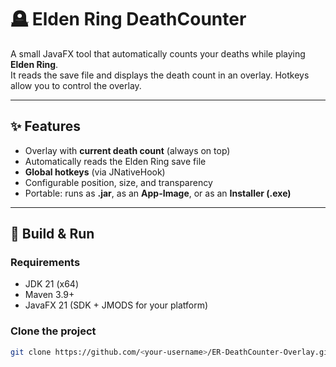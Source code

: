 # 🪦 Elden Ring DeathCounter

A small JavaFX tool that automatically counts your deaths while playing **Elden Ring**.  
It reads the save file and displays the death count in an overlay. Hotkeys allow you to control the overlay.



---

## ✨ Features
- Overlay with **current death count** (always on top)
- Automatically reads the Elden Ring save file
- **Global hotkeys** (via JNativeHook)
- Configurable position, size, and transparency
- Portable: runs as **.jar**, as an **App-Image**, or as an **Installer (.exe)**

---

## 🚀 Build & Run

### Requirements
- JDK 21 (x64)
- Maven 3.9+
- JavaFX 21 (SDK + JMODS for your platform)

### Clone the project
```bash
git clone https://github.com/<your-username>/ER-DeathCounter-Overlay.git
